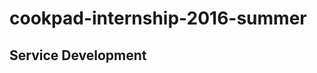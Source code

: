 # cookpad-internship-2016-summer

## Service Development
[](https://speakerdeck.com/katsuma/service-development-at-cookpad-2016-summer-internship)

